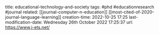 title: educational-technology-and-society
tags: #phd #educationresearch #journal 
related: [[journal-computer-n-education]] [[most-cited-of-2020-journal-language-learning]]
creation-time: 2022-10-25 17:25
last-modification-date: Wednesday 26th October 2022 17:25:37
url: https://www.j-ets.net/
